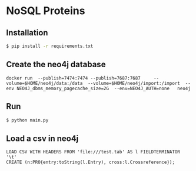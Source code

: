 # NoSQL Proteins

## Installation

```bash
$ pip install -r requirements.txt
```

## Create the neo4j database
```shell
docker run 	--publish=7474:7474 --publish=7687:7687 	--volume=$HOME/neo4j/data:/data  --volume=$HOME/neo4j/import:/import  --env NEO4J_dbms_memory_pagecache_size=2G  --env=NEO4J_AUTH=none   neo4j
```

## Run

```bash
$ python main.py
```





## Load a csv in neo4j 

```neo4j
LOAD CSV WITH HEADERS FROM 'file:///test.tab' AS l FIELDTERMINATOR '\t'
CREATE (n:PRO{entry:toString(l.Entry), cross:l.Crossreference});
```

